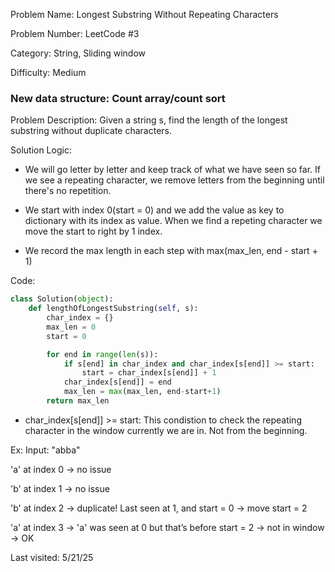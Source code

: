 Problem Name:  Longest Substring Without Repeating Characters

Problem Number: LeetCode #3

Category: String, Sliding window

Difficulty: Medium

### New data structure: Count array/count sort

Problem Description: Given a string s, find the length of the longest substring without duplicate characters.

Solution Logic: 
* We will go letter by letter and keep track of what we have seen so far. If we see a repeating character, we remove letters from the beginning until there's no repetition.

* We start with index 0(start = 0) and we add the value as key to dictionary with its index as value. When we find a repeting character we move the start to right by 1 index. 

* We record the max length in each step with max(max_len, end - start + 1) 

Code:
```python
class Solution(object):
    def lengthOfLongestSubstring(self, s):
        char_index = {}
        max_len = 0
        start = 0

        for end in range(len(s)):
            if s[end] in char_index and char_index[s[end]] >= start:
                start = char_index[s[end]] + 1
            char_index[s[end]] = end
            max_len = max(max_len, end-start+1)
        return max_len
```
* char_index[s[end]] >= start: This condistion to check the repeating character in the window currently we are in. Not from the beginning.

Ex: Input: "abba"

'a' at index 0 → no issue

'b' at index 1 → no issue

'b' at index 2 → duplicate! Last seen at 1, and start = 0 → move start = 2

'a' at index 3 → 'a' was seen at 0 but that’s before start = 2 → not in window → OK

Last visited: 5/21/25